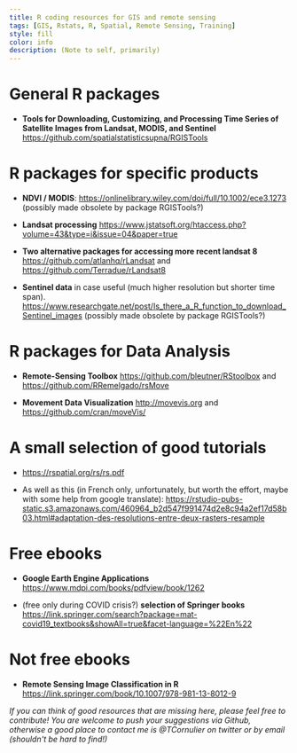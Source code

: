 ```yaml
---
title: R coding resources for GIS and remote sensing
tags: [GIS, Rstats, R, Spatial, Remote Sensing, Training]
style: fill
color: info
description: (Note to self, primarily)
---
```


# General R packages

* **Tools for Downloading, Customizing, and Processing Time Series of Satellite Images from Landsat, MODIS, and Sentinel** https://github.com/spatialstatisticsupna/RGISTools

# R packages for specific products

* **NDVI / MODIS**: https://onlinelibrary.wiley.com/doi/full/10.1002/ece3.1273 (possibly made obsolete by package RGISTools?)

* **Landsat processing** https://www.jstatsoft.org/htaccess.php?volume=43&type=i&issue=04&paper=true

* **Two alternative packages for accessing more recent landsat 8** https://github.com/atlanhq/rLandsat and https://github.com/Terradue/rLandsat8 

* **Sentinel data** in case useful (much higher resolution but shorter time span). https://www.researchgate.net/post/Is_there_a_R_function_to_download_Sentinel_images (possibly made obsolete by package RGISTools?)


# R packages for Data Analysis

* **Remote-Sensing Toolbox** https://github.com/bleutner/RStoolbox and https://github.com/RRemelgado/rsMove 

* **Movement Data Visualization** http://movevis.org and https://github.com/cran/moveVis/ 


# A small selection of good tutorials

* https://rspatial.org/rs/rs.pdf

* As well as this (in French only, unfortunately, but worth the effort, maybe with some help from google translate): https://rstudio-pubs-static.s3.amazonaws.com/460964_b2d547f991474d2e8c94a2ef17d58b03.html#adaptation-des-resolutions-entre-deux-rasters-resample 


# Free ebooks

* **Google Earth Engine Applications** https://www.mdpi.com/books/pdfview/book/1262

* (free only during COVID crisis?) **selection of Springer books** https://link.springer.com/search?package=mat-covid19_textbooks&showAll=true&facet-language=%22En%22 


# Not free ebooks

* **Remote Sensing Image Classification in R** https://link.springer.com/book/10.1007/978-981-13-8012-9




*If you can think of good resources that are missing here, please feel free to contribute!*
*You are welcome to push your suggestions via Github, otherwise a good place to contact me is @TCornulier on twitter or by email (shouldn't be hard to find!)*
